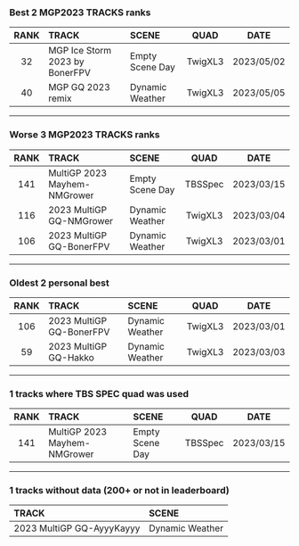 ### Best 2 MGP2023 TRACKS ranks
|RANK|TRACK|SCENE|QUAD|DATE|
|:---:|:---|:---|:---:|:---:|
|32|MGP Ice Storm 2023 by BonerFPV|Empty Scene Day|TwigXL3|2023/05/02|
|40|MGP GQ 2023 remix|Dynamic Weather|TwigXL3|2023/05/05|
---
### Worse 3 MGP2023 TRACKS ranks
|RANK|TRACK|SCENE|QUAD|DATE|
|:---:|:---|:---|:---:|:---:|
|141|MultiGP 2023 Mayhem-NMGrower|Empty Scene Day|TBSSpec|2023/03/15|
|116|2023 MultiGP GQ-NMGrower|Dynamic Weather|TwigXL3|2023/03/04|
|106|2023 MultiGP GQ-BonerFPV|Dynamic Weather|TwigXL3|2023/03/01|
---
### Oldest 2 personal best
|RANK|TRACK|SCENE|QUAD|DATE|
|:---:|:---|:---|:---:|:---:|
|106|2023 MultiGP GQ-BonerFPV|Dynamic Weather|TwigXL3|2023/03/01|
|59|2023 MultiGP GQ-Hakko|Dynamic Weather|TwigXL3|2023/03/03|
---
### 1 tracks where TBS SPEC quad was used
|RANK|TRACK|SCENE|QUAD|DATE|
|:---:|:---|:---|:---:|:---:|
|141|MultiGP 2023 Mayhem-NMGrower|Empty Scene Day|TBSSpec|2023/03/15|
---
### 1 tracks without data (200+ or not in leaderboard)
|TRACK|SCENE|
|:---|:---|
|2023 MultiGP GQ-AyyyKayyy|Dynamic Weather|
